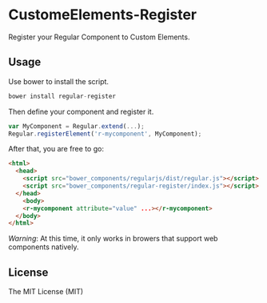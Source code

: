 # CustomeElements-Register
Register your Regular Component to Custom Elements.

## Usage
 Use bower to install the script.
```javascript
bower install regular-register
```

Then define your component and register it.
```javascript
var MyComponent = Regular.extend(...);
Regular.registerElement('r-mycomponent', MyComponent);
```
After that, you are free to go:
```html
<html>
  <head>
  	<script src="bower_components/regularjs/dist/regular.js"></script>
    <script src="bower_components/regular-register/index.js"></script>
  </head>
	<body>
  	<r-mycomponent attribute="value" ...></r-mycomponent>
  </body>
</html>
```
*Warning*: At this time, it only works in browers that support web components natively.

## License

  The MIT License (MIT)